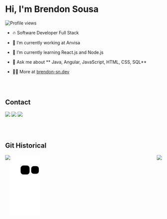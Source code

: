 <h1 align="left">Hi, I'm Brendon Sousa</h1>
<p align="left"> <img src="https://komarev.com/ghpvc/?username=brendon-sn&color=blue" alt="Profile views" /> </p>

- 🔥 Software Developer Full Stack 

- 🔭 I’m currently working at Anvisa

- 🌱 I’m currently learning React.js and Node.js

- 💬 Ask me about ** Java, Angular, JavaScript, HTML, CSS, SQL**

- 👨‍💻 More at [brendon-sn.dev](https://brendon-sn.github.io/Links/)




<br><br>

## Contact

<div>
<a href="https://www.instagram.com/brendon_sn/" target="_blank"><img src="https://img.shields.io/badge/-Instagram-%23E4405F?style=for-the-badge&logo=instagram&logoColor=white" ></a>
<a href = "mailto:sbrendon170@gmail.com"><img src="https://img.shields.io/badge/Gmail-D14836?style=for-the-badge&logo=gmail&logoColor=white" target="_blank"></a>
<a href="https://www.linkedin.com/in/brendon-sousa/"><img src="https://img.shields.io/badge/-LinkedIn-%230077B5?style=for-the-badge&logo=linkedin&logoColor=white" ></a>   
</div>




<br><br>

## Git Historical 

<div>
<a href="https://github.com/brendon-sn">
<img align="left" height="160em" src="https://github-readme-stats.vercel.app/api?username=brendon-sn&show_icons=true&theme=github_dark&include_all_commits=true&count_private=false"/>
<img align="right" height="160em" src="https://github-readme-stats.vercel.app/api/top-langs/?username=brendon-sn&layout=compact&langs_count=8&theme=github_dark"/>
</div>

<img alt="github contribution snake animation" src="https://github.com/Carol42/Carol42/blob/output/github-contribution-grid-snake.svg">
